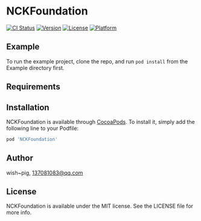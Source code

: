 # NCKFoundation

[![CI Status](http://img.shields.io/travis/wish~pig/NCKFoundation.svg?style=flat)](https://travis-ci.org/wish~pig/NCKFoundation)
[![Version](https://img.shields.io/cocoapods/v/NCKFoundation.svg?style=flat)](http://cocoapods.org/pods/NCKFoundation)
[![License](https://img.shields.io/cocoapods/l/NCKFoundation.svg?style=flat)](http://cocoapods.org/pods/NCKFoundation)
[![Platform](https://img.shields.io/cocoapods/p/NCKFoundation.svg?style=flat)](http://cocoapods.org/pods/NCKFoundation)

## Example

To run the example project, clone the repo, and run `pod install` from the Example directory first.

## Requirements

## Installation

NCKFoundation is available through [CocoaPods](http://cocoapods.org). To install
it, simply add the following line to your Podfile:

```ruby
pod 'NCKFoundation'
```

## Author

wish~pig, 137081083@qq.com

## License

NCKFoundation is available under the MIT license. See the LICENSE file for more info.
